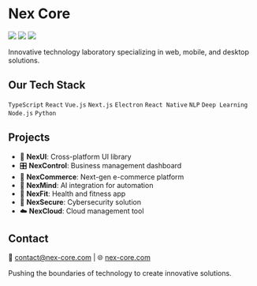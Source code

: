 # Nex Core

[<img src="https://img.shields.io/badge/github-2312100E.svg?&style=for-the-badge&logo=github&logoColor=white&color=black" />](https://github.com/nex-core)
[<img src="https://img.shields.io/badge/linkedin-%230077B5.svg?&style=for-the-badge&logo=linkedin&logoColor=white" />](https://www.linkedin.com/company/nex-core)
[<img src="https://img.shields.io/badge/twitter-x?style=for-the-badge&logo=x&logoColor=white&color=000000" />](https://www.twitter.com/nex_core/)

Innovative technology laboratory specializing in web, mobile, and desktop solutions.

## Our Tech Stack

`TypeScript` `React` `Vue.js` `Next.js` `Electron` `React Native` `NLP` `Deep Learning` `Node.js` `Python`

## Projects

- 🎨 **NexUI**: Cross-platform UI library
- 🎛️ **NexControl**: Business management dashboard
- 🛒 **NexCommerce**: Next-gen e-commerce platform
- 🧠 **NexMind**: AI integration for automation
- 💪 **NexFit**: Health and fitness app
- 🔐 **NexSecure**: Cybersecurity solution
- ☁️ **NexCloud**: Cloud management tool

## Contact

📧 contact@nex-core.com | 🌐 [nex-core.com](https://nex-core.com)

Pushing the boundaries of technology to create innovative solutions.
